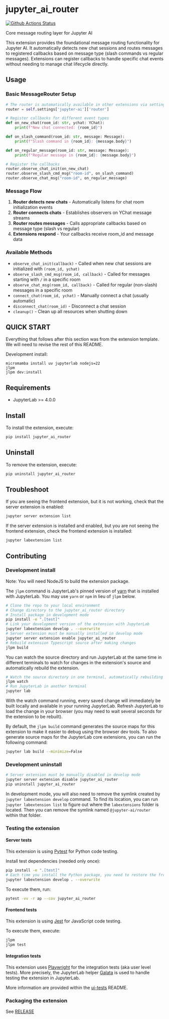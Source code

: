 # jupyter_ai_router

[![Github Actions Status](https://github.com/jupyter-ai-contrib/jupyter-ai-router/workflows/Build/badge.svg)](https://github.com/jupyter-ai-contrib/jupyter-ai-router/actions/workflows/build.yml)

Core message routing layer for Jupyter AI

This extension provides the foundational message routing functionality for Jupyter AI. It automatically detects new chat sessions and routes messages to registered callbacks based on message type (slash commands vs regular messages). Extensions can register callbacks to handle specific chat events without needing to manage chat lifecycle directly.

## Usage

### Basic MessageRouter Setup

```python
# The router is automatically available in other extensions via settings
router = self.settings['jupyter-ai']['router']

# Register callbacks for different event types
def on_new_chat(room_id: str, ychat: YChat):
    print(f"New chat connected: {room_id}")

def on_slash_command(room_id: str, message: Message):
    print(f"Slash command in {room_id}: {message.body}")

def on_regular_message(room_id: str, message: Message):
    print(f"Regular message in {room_id}: {message.body}")

# Register the callbacks
router.observe_chat_init(on_new_chat)
router.observe_slash_cmd_msg("room-id", on_slash_command)
router.observe_chat_msg("room-id", on_regular_message)
```

### Message Flow

1. **Router detects new chats** - Automatically listens for chat room initialization events
2. **Router connects chats** - Establishes observers on YChat message streams
3. **Router routes messages** - Calls appropriate callbacks based on message type (slash vs regular)
4. **Extensions respond** - Your callbacks receive room_id and message data

### Available Methods

- `observe_chat_init(callback)` - Called when new chat sessions are initialized with `(room_id, ychat)`
- `observe_slash_cmd_msg(room_id, callback)` - Called for messages starting with `/` in a specific room
- `observe_chat_msg(room_id, callback)` - Called for regular (non-slash) messages in a specific room
- `connect_chat(room_id, ychat)` - Manually connect a chat (usually automatic)
- `disconnect_chat(room_id)` - Disconnect a chat session
- `cleanup()` - Clean up all resources when shutting down

## QUICK START

Everything that follows after this section was from the extension template. We
will need to revise the rest of this README.

Development install:

```
micromamba install uv jupyterlab nodejs=22
jlpm
jlpm dev:install
```

## Requirements

- JupyterLab >= 4.0.0

## Install

To install the extension, execute:

```bash
pip install jupyter_ai_router
```

## Uninstall

To remove the extension, execute:

```bash
pip uninstall jupyter_ai_router
```

## Troubleshoot

If you are seeing the frontend extension, but it is not working, check
that the server extension is enabled:

```bash
jupyter server extension list
```

If the server extension is installed and enabled, but you are not seeing
the frontend extension, check the frontend extension is installed:

```bash
jupyter labextension list
```

## Contributing

### Development install

Note: You will need NodeJS to build the extension package.

The `jlpm` command is JupyterLab's pinned version of
[yarn](https://yarnpkg.com/) that is installed with JupyterLab. You may use
`yarn` or `npm` in lieu of `jlpm` below.

```bash
# Clone the repo to your local environment
# Change directory to the jupyter_ai_router directory
# Install package in development mode
pip install -e ".[test]"
# Link your development version of the extension with JupyterLab
jupyter labextension develop . --overwrite
# Server extension must be manually installed in develop mode
jupyter server extension enable jupyter_ai_router
# Rebuild extension Typescript source after making changes
jlpm build
```

You can watch the source directory and run JupyterLab at the same time in different terminals to watch for changes in the extension's source and automatically rebuild the extension.

```bash
# Watch the source directory in one terminal, automatically rebuilding when needed
jlpm watch
# Run JupyterLab in another terminal
jupyter lab
```

With the watch command running, every saved change will immediately be built locally and available in your running JupyterLab. Refresh JupyterLab to load the change in your browser (you may need to wait several seconds for the extension to be rebuilt).

By default, the `jlpm build` command generates the source maps for this extension to make it easier to debug using the browser dev tools. To also generate source maps for the JupyterLab core extensions, you can run the following command:

```bash
jupyter lab build --minimize=False
```

### Development uninstall

```bash
# Server extension must be manually disabled in develop mode
jupyter server extension disable jupyter_ai_router
pip uninstall jupyter_ai_router
```

In development mode, you will also need to remove the symlink created by `jupyter labextension develop`
command. To find its location, you can run `jupyter labextension list` to figure out where the `labextensions`
folder is located. Then you can remove the symlink named `@jupyter-ai/router` within that folder.

### Testing the extension

#### Server tests

This extension is using [Pytest](https://docs.pytest.org/) for Python code testing.

Install test dependencies (needed only once):

```sh
pip install -e ".[test]"
# Each time you install the Python package, you need to restore the front-end extension link
jupyter labextension develop . --overwrite
```

To execute them, run:

```sh
pytest -vv -r ap --cov jupyter_ai_router
```

#### Frontend tests

This extension is using [Jest](https://jestjs.io/) for JavaScript code testing.

To execute them, execute:

```sh
jlpm
jlpm test
```

#### Integration tests

This extension uses [Playwright](https://playwright.dev/docs/intro) for the integration tests (aka user level tests).
More precisely, the JupyterLab helper [Galata](https://github.com/jupyterlab/jupyterlab/tree/master/galata) is used to handle testing the extension in JupyterLab.

More information are provided within the [ui-tests](./ui-tests/README.md) README.

### Packaging the extension

See [RELEASE](RELEASE.md)
